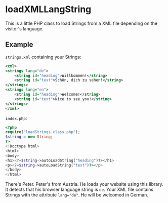 loadXMLLangString
=================

This is a little PHP class to load Strings from a XML file depending on the visitor's language.

## Example
`strings.xml` containing your Strings:
```XML
<xml>
<strings lang="de">
	<string id="heading">Willkommen!</string>
	<string id="text">Schön, dich zu sehen!</string>
</strings>
<strings lang="en">
	<string id="heading">Welcome!</string>
	<string id="text">Nice to see you!</string>
</strings>
</xml>
```

`index.php`:
```PHP
<?php
require("loadStrings.class.php");
$string = new String;
?>
<!Doctype html>
<html>
<body>
<h1><?=$string->autoLoadString("heading")?></h1>
<p><?=$string->autoLoadString("text")?></p>
</body>
</html>
```

There's Peter. Peter's from Austria. He loads your website using this library. It detects that his browser language string is `de`. Your XML file contains Strings with the attribute `lang="de"`. He will be welcomed in German.
